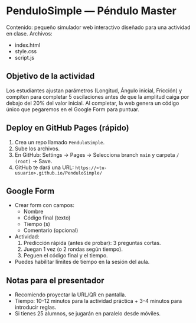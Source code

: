 # PenduloSimple — Péndulo Master

Contenido: pequeño simulador web interactivo diseñado para una actividad en clase.
Archivos:
- index.html
- style.css
- script.js

## Objetivo de la actividad
Los estudiantes ajustan parámetros (Longitud, Ángulo inicial, Fricción) y compiten para completar 5 oscilaciones antes de que la amplitud caiga por debajo del 20% del valor inicial. Al completar, la web genera un código único que pegaremos en el Google Form para puntuar.

## Deploy en GitHub Pages (rápido)
1. Crea un repo llamado `PenduloSimple`.
2. Sube los archivos.
3. En GitHub: Settings → Pages → Selecciona branch `main` y carpeta `/ (root)` → Save.
4. GitHub te dará una URL: `https://<tu-usuario>.github.io/PenduloSimple/`

## Google Form
- Crear form con campos:
  - Nombre
  - Código final (texto)
  - Tiempo (s)
  - Comentario (opcional)
- Actividad:
  1. Predicción rápida (antes de probar): 3 preguntas cortas.
  2. Juegan 1 vez (o 2 rondas según tiempo).
  3. Peguen el código final y el tiempo.
- Puedes habilitar límites de tiempo en la sesión del aula.

## Notas para el presentador
- Recomiendo proyectar la URL/QR en pantalla.
- Tiempo: 10–12 minutos para la actividad práctica + 3–4 minutos para introducir reglas.
- Si tienes 25 alumnos, se jugarán en paralelo desde móviles.